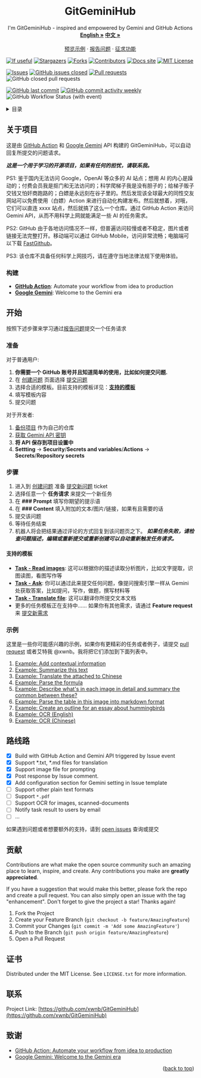 <!-- Improved compatibility of back to top link: See: https://github.com/xwnb/GitGeminiHub/pull/73 -->
<a name="readme-top"></a>
<!--
*** Thanks for checking out the GitGeminiHub. If you have a suggestion
*** that would make this better, please fork the repo and create a pull request
*** or simply open an issue with the tag "enhancement".
*** Don't forget to give the project a star!
*** Thanks again! Now go create something AMAZING! :D
-->



<!-- PROJECT LOGO -->
<br />
<div align="center">
  <a href="https://github.com/xwnb/GitGeminiHub">
<!--     <img src="images/logo.png" alt="Logo" width="80" height="80"> -->
  </a>

<h1 align="center">GitGeminiHub</h1>

  <p align="center">
    I'm GitGeminiHub - inspired and empowered by Gemini and GitHub Actions
    <br />
    <a href="https://github.com/xwnb/GitGeminiHub/blob/main/README.md"><strong>English »</strong></a>
    <a href="https://github.com/xwnb/GitGeminiHub/blob/main/README-zh-cn.md"><strong>中文 »</strong></a>
    <br />
    <br />
    <a href="https://github.com/xwnb/GitGeminiHub">预览示例</a>
    ·
    <a href="https://github.com/xwnb/GitGeminiHub/issues">报告问题</a>
    ·
    <a href="https://github.com/xwnb/GitGeminiHub/issues">征求功能</a>
  </p>
</div>

<!-- PROJECT SHIELDS -->
<!--
*** I'm using markdown "reference style" links for readability.
*** Reference links are enclosed in brackets [ ] instead of parentheses ( ).
*** See the bottom of this document for the declaration of the reference variables
*** for contributors-url, forks-url, etc. This is an optional, concise syntax you may use.
*** https://www.markdownguide.org/basic-syntax/#reference-style-links
-->

[![If useful][if-useful-shield]][if-useful-url]
[![Stargazers][stars-shield]][stars-url]
[![Forks][forks-shield]][forks-url]
[![Contributors][contributors-shield]][contributors-url]
[![Docs site](https://img.shields.io/badge/docs-GitHub_Pages-blue)](https://xwnb.github.io/)
[![MIT License][license-shield]][license-url]

[![Issues][issues-shield]][issues-url]
[![GitHub issues closed](https://img.shields.io/github/issues-closed/xwnb/GitGeminiHub)](https://github.com/xwnb/GitGeminiHub/issues?q=is%3Aissue+sort%3Aupdated-desc+is%3Aopen)
[![Pull requests][pull-requests-shield]][pull-requests-url]
![GitHub closed pull requests](https://img.shields.io/github/issues-pr-closed/xwnb/GitGeminiHub)

[![GitHub last commit](https://img.shields.io/github/last-commit/xwnb/GitGeminiHub)](https://github.com/xwnb/GitGeminiHub)
[![GitHub commit activity weekly](https://img.shields.io/github/commit-activity/w/xwnb/GitGeminiHub)](https://github.com/xwnb/GitGeminiHub/graphs/commit-activity)
![GitHub Workflow Status (with event)](https://img.shields.io/github/actions/workflow/status/xwnb/GitGeminiHub/translator.yml)

<!-- TABLE OF CONTENTS -->
<details>
  <summary>目录</summary>
  <ol>
    <li>
      <a href="#about-the-project">关于项目</a>
      <ul>
        <li><a href="#built-with">构建</a></li>
      </ul>
    </li>
    <li>
      <a href="#getting-started">开始</a>
      <ul>
        <li><a href="#prerequisites">准备</a></li>
<!--         <li><a href="#installation">Installation</a></li> -->
        <li><a href="#steps">步骤</a></li>
        <li><a href="#examples">示例</a></li>
      </ul>
    </li>
<!--     <li><a href="#usage">Usage</a></li> -->
    <li><a href="#roadmap">路线图</a></li>
    <li><a href="#contributing">贡献</a></li>
    <li><a href="#license">证书</a></li>
    <li><a href="#contact">联系</a></li>
    <li><a href="#acknowledgments">致谢</a></li>
  </ol>
</details>



<!-- ABOUT THE PROJECT -->
## 关于项目

<!-- [![Product Name Screen Shot][product-screenshot]](https://example.com) -->

这是由 [GitHub Action](https://github.com/features/actions) 和 [Google Gemini](https://deepmind.google/technologies/gemini/#introduction) API 构建的 GitGeminiHub，可以自动回复所提交的问题请求。

***这是一个用于学习的开源项目，如果有任何的担忧，请联系我。***

PS1: 鉴于国内无法访问 Google，OpenAI 等众多的 AI 站点；想用 AI 的内心是躁动的；付费会员我是抠门和无法访问的；科学爬梯子我是没有胆子的；给梯子贩子交钱又怕奸商跑路的；白嫖是永远刻在谷子里的。然后发现该全球最大的同性交友网站可以免费使用（白嫖）Action 来进行自动化构建发布。然后就想着，对哦，它们可以直连 xxxx 站点，然后就搞了这么一个仓库。通过 GitHub Action 来访问 Gemini API，从而不用科学上网就能满足一些 AI 的任务需求。

PS2: GitHub 由于各地访问情况不一样，但普遍访问较慢或者不稳定，图片或者链接无法完整打开。移动端可以通过 GitHub Mobile，访问非常流畅；电脑端可以下载 [FastGithub](https://github.com/WangGithubUser/FastGithub/releases)。

PS3: 该仓库不具备任何科学上网技巧，请在遵守当地法律法规下使用体验。


<!-- <p align="right">(<a href="#readme-top">back to top</a>)</p> -->



### 构建

* [**GitHub Action**](https://github.com/features/actions): Automate your workflow
from idea to production
* [**Google Gemini**](https://deepmind.google/technologies/gemini/#introduction): Welcome to
the Gemini era

<!-- <p align="right">(<a href="#readme-top">back to top</a>)</p> -->



<!-- GETTING STARTED -->
## 开始

按照下述步骤来学习通过[报告问题](https://github.com/xwnb/GitGeminiHub/issues)提交一个任务请求

### 准备

对于普通用户:

1. **你需要一个 GitHub 账号并且知道简单的使用，比如如何提交问题.**
2. 在 [创建问题](https://github.com/xwnb/GitGeminiHub/issues) 页面选择 [提交问题](https://github.com/xwnb/GitGeminiHub/issues/new/choose)
3. 选择合适的模板。目前支持的模板详见：<a href="#### **支持的模板**">**支持的模板**</a>
4. 填写模板内容
5. 提交问题


对于开发者:

1. [备份项目](https://github.com/xwnb/GitGeminiHub/fork) 作为自己的仓库
2. [获取 Gemini API 密钥](https://makersuite.google.com/app/apikey)
3. **将 API 保存到项目设置中**
4. **Settting** -> **Security**/**Secrets and variables**/**Actions** -> **Secrets**/**Repository secrets**



<!--
### Installation

1. Get a free API Key at [https://example.com](https://example.com)
2. Clone the repo
   ```sh
   git clone https://github.com/xwnb/GitGeminiHub.git
   ```
3. Install NPM packages
   ```sh
   npm install
   ```
4. Enter your API in `config.js`
   ```js
   const API_KEY = 'ENTER YOUR API';
   ```

<p align="right">(<a href="#readme-top">back to top</a>)</p>
-->


<!-- USAGE EXAMPLES -->
### 步骤

1. 进入到 [创建问题](https://github.com/xwnb/GitGeminiHub/issues) 准备 [提交新问题](https://github.com/xwnb/GitGeminiHub/issues/new/choose) ticket
2. 选择任意一个 **任务请求** 来提交一个新任务
3. 在 **### Prompt** 填写你期望的提示语
4. 在 **### Content** 填入附加的文本/图片/链接，如果有且需要的话
5. 提交该问题
6. 等待任务结束
7. 机器人将会把结果通过评论的方式回复到该问题页之下。 ***如果任务失败，请检查问题描述，编辑或重新提交或重新创建可以自动重新触发任务请求。***

#### **支持的模板**

- [**Task - Read images**](https://github.com/xwnb/GitGeminiHub/issues/new?assignees=&labels=read%2Cimage%2Ctask&projects=&template=task_read_images.md&title=): 这可以根据你的描述读取分析图片，比如文字提取，识图读图，看图写作等
- [**Task - Ask**](https://github.com/xwnb/GitGeminiHub/issues/new?assignees=&labels=ask%2Ctask&projects=&template=task_simple_ask.md&title=): 你可以通过此来提交任何问题，像提问搜索引擎一样从 Gemini 处获取答案，比如提问，写作，做题，撰写材料等
- [**Task - Translate file**](https://github.com/xwnb/GitGeminiHub/issues/new?assignees=&labels=translate%2Ctask%2Ctext&projects=&template=task_translate_file.md&title=): 这可以翻译你所提交文本文档
- 更多的任务模板正在支持中…… 如果你有其他需求，请通过 **Feature request** 来 [提交新需求](https://github.com/xwnb/GitGeminiHub/issues/new/choose)


### 示例

这里是一些你可能感兴趣的示例，如果你有更精彩的任务或者例子，请提交 [pull request](https://github.com/xwnb/GitGeminiHub/pulls) 或者艾特我 @xwnb。我将把它们添加到下面列表中。

1. [Example: Add contextual information ](https://github.com/xwnb/GitGeminiHub/issues/3)
2. [Example: Summarize this text](https://github.com/xwnb/GitGeminiHub/issues/4)
3. [Example: Translate the attached to Chinese](https://github.com/xwnb/GitGeminiHub/issues/5)
4. [Example: Parse the formula](https://github.com/xwnb/GitGeminiHub/issues/6)
5. [Example: Describe what's in each image in detail and summary the common between these?](https://github.com/xwnb/GitGeminiHub/issues/8)
6. [Example: Parse the table in this image into markdown format](https://github.com/xwnb/GitGeminiHub/issues/9)
7. [Example: Create an outline for an essay about hummingbirds](https://github.com/xwnb/GitGeminiHub/issues/11)
8. [Example: OCR (English)](https://github.com/xwnb/GitGeminiHub/issues/13)
9. [Example: OCR (Chinese)](https://github.com/xwnb/GitGeminiHub/issues/14)



<!-- _For more examples, please refer to the [Documentation](https://github.com/xwnb/GitGeminiHub/blob/main/README.md)_ -->

<!-- <p align="right">(<a href="#readme-top">back to top</a>)</p> -->



<!-- ROADMAP -->
## 路线路

- [x] Build with GitHub Action and Gemini API triggered by Issue event
- [x] Support *.txt, *.md files for translation
- [x] Support image file for prompting
- [x] Post response by Issue comment.
- [x] Add configuration section for Gemini setting in Issue template
- [ ] Support other plain text formats
- [ ] Support `*.pdf`
- [ ] Support OCR for images, scanned-documents
- [ ] Notify task result to users by email
- [ ] ...

如果遇到问题或者想要额外的支持，请到 [open issues](https://github.com/xwnb/GitGeminiHub/issues) 查询或提交

<!-- <p align="right">(<a href="#readme-top">back to top</a>)</p> -->



<!-- CONTRIBUTING -->
## 贡献

Contributions are what make the open source community such an amazing place to learn, inspire, and create. Any contributions you make are **greatly appreciated**.

If you have a suggestion that would make this better, please fork the repo and create a pull request. You can also simply open an issue with the tag "enhancement".
Don't forget to give the project a star! Thanks again!

1. Fork the Project
2. Create your Feature Branch (`git checkout -b feature/AmazingFeature`)
3. Commit your Changes (`git commit -m 'Add some AmazingFeature'`)
4. Push to the Branch (`git push origin feature/AmazingFeature`)
5. Open a Pull Request

<!-- <p align="right">(<a href="#readme-top">back to top</a>)</p> -->



<!-- LICENSE -->
## 证书

Distributed under the MIT License. See `LICENSE.txt` for more information.

<!-- <p align="right">(<a href="#readme-top">back to top</a>)</p> -->



<!-- CONTACT -->
## 联系

<!-- Your Name - [@twitter_handle](xxx) - email@xxx.com -->

Project Link: [https://github.com/xwnb/GitGeminiHub](https://github.com/xwnb/GitGeminiHub)

<!-- <p align="right">(<a href="#readme-top">back to top</a>)</p> -->


<!-- ACKNOWLEDGMENTS -->
## 致谢

* [GitHub Action: Automate your workflow
from idea to production](https://github.com/features/actions)
* [Google Gemini: Welcome to
the Gemini
 era](https://deepmind.google/technologies/gemini/#introduction)


<p align="right">(<a href="#readme-top">back to top</a>)</p>



<!-- MARKDOWN LINKS & IMAGES -->
<!-- https://www.markdownguide.org/basic-syntax/#reference-style-links -->
<!-- MARKDOWN LINKS & IMAGES -->
<!-- https://www.markdownguide.org/basic-syntax/#reference-style-links -->
[contributors-shield]: https://img.shields.io/github/contributors/xwnb/GitGeminiHub?color=cca4e3
[contributors-url]: https://github.com/xwnb/GitGeminiHub/graphs/contributors
[forks-shield]: https://img.shields.io/github/forks/xwnb/GitGeminiHub?color=
[forks-url]: https://github.com/xwnb/GitGeminiHub/network/members
[stars-shield]: https://img.shields.io/github/stars/xwnb/GitGeminiHub?color=4b5cc4
[stars-url]: https://github.com/xwnb/GitGeminiHub/stargazers
[issues-shield]: https://img.shields.io/github/issues/xwnb/GitGeminiHub?color=f00056
[issues-url]: https://github.com/xwnb/GitGeminiHub/issues
[pull-requests-shield]: https://img.shields.io/github/issues-pr/xwnb/GitGeminiHub?color=ff8c31
[pull-requests-url]: https://github.com/xwnb/GitGeminiHub/pulls
[license-shield]: https://img.shields.io/github/license/xwnb/GitGeminiHub?color=827100
[license-url]: https://github.com/xwnb/GitGeminiHub/blob/main/LICENSE
[product-screenshot]: images/screenshot.png
[if-useful-shield]: https://img.shields.io/static/v1?label=%F0%9F%8C%9F&message=If%20Useful&style=style=flat&color=BC4E99
[if-useful-url]: https://github.com/xwnb/GitGeminiHub
